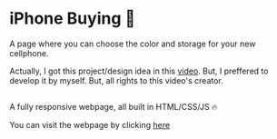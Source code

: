 # iPhone Buying :shopping_cart:

A page where you can choose the color and storage for your new cellphone.

Actually, I got this project/design idea in this [video](https://www.youtube.com/watch?v=9OkD6OgCNqk&t=46s). But, I preffered to develop it by myself. But, all rights to this video's creator.

## 

A fully responsive webpage, all built in HTML/CSS/JS :fire:

You can visit the webpage by clicking [here](https://anewcellphone.netlify.app) 

